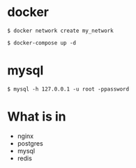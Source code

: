 # docker
```
$ docker network create my_network

$ docker-compose up -d
```

# mysql
```
$ mysql -h 127.0.0.1 -u root -ppassword
```

# What is in
* nginx
* postgres
* mysql
* redis
